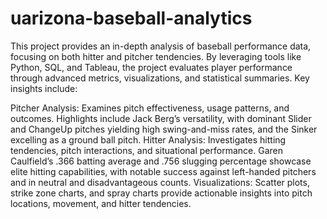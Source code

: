 # uarizona-baseball-analytics
This project provides an in-depth analysis of baseball performance data, focusing on both hitter and pitcher tendencies. By leveraging tools like Python, SQL, and Tableau, the project evaluates player performance through advanced metrics, visualizations, and statistical summaries. Key insights include:

Pitcher Analysis: Examines pitch effectiveness, usage patterns, and outcomes. Highlights include Jack Berg’s versatility, with dominant Slider and ChangeUp pitches yielding high swing-and-miss rates, and the Sinker excelling as a ground ball pitch.
Hitter Analysis: Investigates hitting tendencies, pitch interactions, and situational performance. Garen Caulfield’s .366 batting average and .756 slugging percentage showcase elite hitting capabilities, with notable success against left-handed pitchers and in neutral and disadvantageous counts.
Visualizations: Scatter plots, strike zone charts, and spray charts provide actionable insights into pitch locations, movement, and hitter tendencies.
